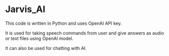 # Jarvis_AI

This code is written in Python and uses OpenAI API key.

It is used for taking speech commands from user and give answers as audio or text files using OpenAI model.

It can also be used for chatting with AI.
